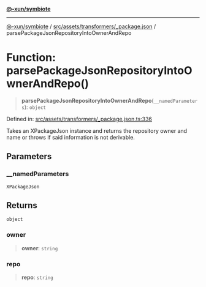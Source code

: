 [**@-xun/symbiote**](../../../../../README.md)

***

[@-xun/symbiote](../../../../../README.md) / [src/assets/transformers/\_package.json](../README.md) / parsePackageJsonRepositoryIntoOwnerAndRepo

# Function: parsePackageJsonRepositoryIntoOwnerAndRepo()

> **parsePackageJsonRepositoryIntoOwnerAndRepo**(`__namedParameters`): `object`

Defined in: [src/assets/transformers/\_package.json.ts:336](https://github.com/Xunnamius/symbiote/blob/02e289a9c890d4a9fb9b9f17fa7e8731f4ab9d2b/src/assets/transformers/_package.json.ts#L336)

Takes an XPackageJson instance and returns the repository owner and
name or throws if said information is not derivable.

## Parameters

### \_\_namedParameters

`XPackageJson`

## Returns

`object`

### owner

> **owner**: `string`

### repo

> **repo**: `string`
